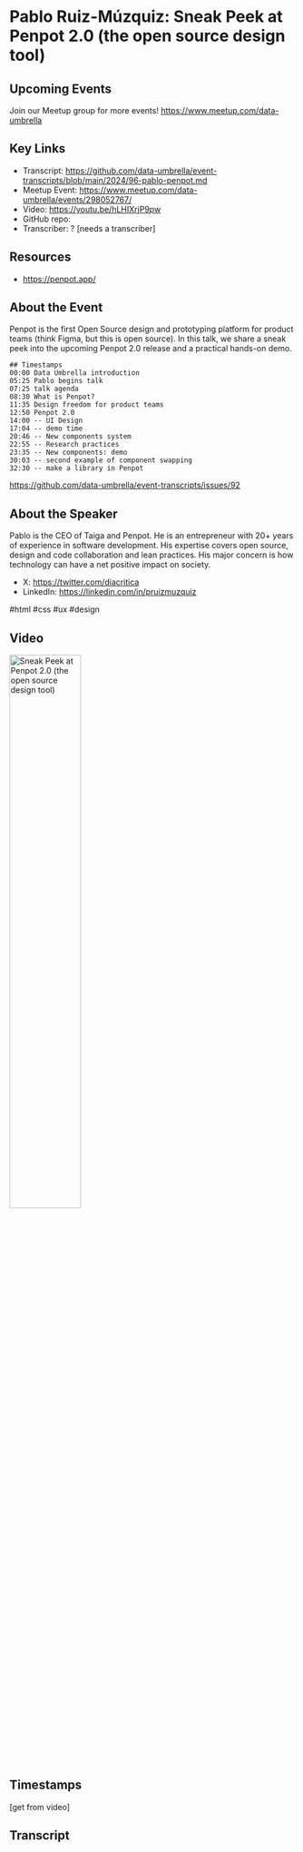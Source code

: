 # Pablo Ruiz-Múzquiz:  Sneak Peek at Penpot 2.0 (the open source design tool)

## Upcoming Events
Join our Meetup group for more events!
https://www.meetup.com/data-umbrella

## Key Links
- Transcript: https://github.com/data-umbrella/event-transcripts/blob/main/2024/96-pablo-penpot.md
- Meetup Event: https://www.meetup.com/data-umbrella/events/298052767/
- Video: https://youtu.be/hLHIXrjP9pw
- GitHub repo:
- Transcriber:  ? [needs a transcriber]

## Resources
- https://penpot.app/

## About the Event
Penpot is the first Open Source design and prototyping platform for product teams (think Figma, but this is open source). In this talk, we share a sneak peek into the upcoming Penpot 2.0 release and a practical hands-on demo.

```
## Timestamps
00:00 Data Umbrella introduction
05:25 Pablo begins talk
07:25 talk agenda
08:30 What is Penpot?
11:35 Design freedom for product teams
12:50 Penpot 2.0
14:00 -- UI Design
17:04 -- demo time
20:46 -- New components system
22:55 -- Research practices
23:35 -- New components: demo
30:03 -- second example of component swapping
32:30 -- make a library in Penpot

```
https://github.com/data-umbrella/event-transcripts/issues/92

## About the Speaker
Pablo is the CEO of Taiga and Penpot. He is an entrepreneur with 20+ years of experience in software development. His expertise covers open source, design and code collaboration and lean practices. His major concern is how technology can have a net positive impact on society.

- X: https://twitter.com/diacritica
- LinkedIn: https://linkedin.com/in/pruizmuzquiz

#html #css #ux #design
## Video
<a href="http://www.youtube.com/watch?feature=player_embedded&v=hLHIXrjP9pw" target="_blank"><img src="http://img.youtube.com/vi/hLHIXrjP9pw/0.jpg"
alt="Sneak Peek at Penpot 2.0 (the open source design tool)" width="50%" /></a>

## Timestamps
[get from video]

## Transcript
